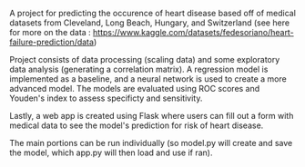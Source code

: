 A project for predicting the occurence of heart disease based off of medical datasets from Cleveland, Long Beach, Hungary, and Switzerland (see here for more on the data : https://www.kaggle.com/datasets/fedesoriano/heart-failure-prediction/data)

Project consists of data processing (scaling data) and some exploratory data analysis (generating a correlation matrix). A regression model is implemented as a baseline, and a neural network is used to create a more advanced model. The models are evaluated using ROC scores and Youden's index to assess specificty and sensitivity. 

Lastly, a web app is created using Flask where users can fill out a form with medical data to see the model's prediction for risk of heart disease. 

The main portions can be run individually (so model.py will create and save the model, which app.py will then load and use if ran). 
